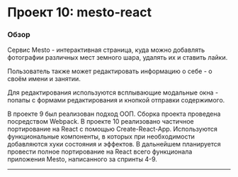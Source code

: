 # Проект 10: mesto-react

### Обзор

Сервис Mesto - интерактивная страница, куда можно добавлять фотографии различных мест земного шара, удалять их и ставить лайки.

Пользователь также может редактировать информацию о себе - о своём имени и занятии.

Для редактирования используются всплывающие модальные окна - попапы с формами редактирования и кнопкой отправки содержимого.

В проекте 9 был реализован подход ООП. Сборка проекта проведена посредством Webpack.
В проекте 10 реализовано частичное портирование на React с помощью Create-React-App. 
Используются функциональные компоненты, в которых при необходимости добавляются хуки состояния и эффектов. 
В дальнейшем планируется провести полное портирование на React всего функционала приложения Mesto, написанного за спринты 4-9.

***